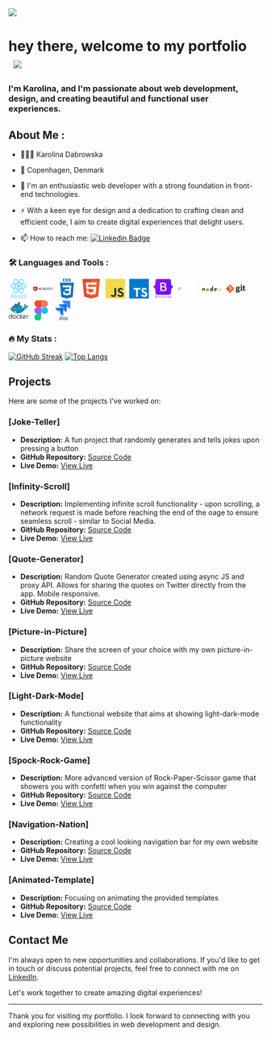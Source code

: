 <div id="header" align="left">
  <img src="https://media.giphy.com/media/i4MAH84pqe2m2aVojc/giphy.gif" width="100"/>
</div>
<div>
  <h1>
    <span style="display: inline;">hey there, welcome to my portfolio</span>
    <img src="https://media.giphy.com/media/hvRJCLFzcasrR4ia7z/giphy.gif" width="30px" style="display: inline; margin-left: 10px;"/>
  </h1>
  <h3>I'm Karolina, and I'm passionate about web development, design, and creating beautiful and functional user experiences.</h3>
</div>


## About Me :

- 👩🏼‍💻 Karolina Dabrowska
- 📍 Copenhagen, Denmark

- :telescope: I'm an enthusiastic web developer with a strong foundation in front-end technologies. <br>
- :zap: With a keen eye for design and a dedication to crafting clean and efficient code, I aim to create digital experiences that delight users. <br>
- :mailbox: How to reach me: [![Linkedin Badge](https://img.shields.io/badge/-LinkedIn-blue?style=flat&logo=Linkedin&logoColor=white)](https://www.linkedin.com/in/karolina-maria-dabrowska/)

### :hammer_and_wrench: Languages and Tools :
<div>
  <img src="https://github.com/devicons/devicon/blob/master/icons/react/react-original-wordmark.svg" title="React" alt="React" width="40" height="40"/>&nbsp;
   <img src="https://github.com/devicons/devicon/blob/master/icons/angularjs/angularjs-original-wordmark.svg" title="AngularJS" alt="AngularJS" width="40" height="40"/>&nbsp;
  <img src="https://github.com/devicons/devicon/blob/master/icons/css3/css3-plain-wordmark.svg"  title="CSS3" alt="CSS" width="40" height="40"/>&nbsp;
  <img src="https://github.com/devicons/devicon/blob/master/icons/html5/html5-original.svg" title="HTML5" alt="HTML" width="40" height="40"/>&nbsp;
  <img src="https://github.com/devicons/devicon/blob/master/icons/javascript/javascript-original.svg" title="JavaScript" alt="JavaScript" width="40" height="40"/>&nbsp;
   <img src="https://github.com/devicons/devicon/blob/master/icons/typescript/typescript-original.svg" title="TypeScript" alt="TypeScript" width="40" height="40"/>&nbsp;
  <img src="https://github.com/devicons/devicon/blob/master/icons/bootstrap/bootstrap-original-wordmark.svg" title="Bootstrap"  alt="Bootstrap" width="40" height="40"/>&nbsp;
   <img src="https://github.com/devicons/devicon/blob/master/icons/tailwindcss/tailwindcss-original-wordmark.svg" title="TailwindCSS"  alt="TailwindCSS" width="40" height="40"/>&nbsp;
  <img src="https://github.com/devicons/devicon/blob/master/icons/nodejs/nodejs-original-wordmark.svg" title="NodeJS" alt="NodeJS" width="40" height="40"/>&nbsp;
  <img src="https://github.com/devicons/devicon/blob/master/icons/git/git-original-wordmark.svg" title="Git" **alt="Git" width="40" height="40"/>
  <img src="https://github.com/devicons/devicon/blob/master/icons/docker/docker-original-wordmark.svg" title="Docker" **alt="Docker" width="40" height="40"/>
  <img src="https://github.com/devicons/devicon/blob/master/icons/figma/figma-original.svg" title="Figma" **alt="Figma" width="40" height="40"/>
  <img src="https://github.com/devicons/devicon/blob/master/icons/jira/jira-original-wordmark.svg" title="Jira" **alt="Jira" width="40" height="40"/>
</div>

### :fire: My Stats :

[![GitHub Streak](http://github-readme-streak-stats.herokuapp.com?user=KarolinaD95&theme=dark&background=000000)](https://git.io/streak-stats)
[![Top Langs](https://github-readme-stats.vercel.app/api/top-langs/?username=KarolinaD95&layout=compact&theme=vision-friendly-dark)](https://github.com/anuraghazra/github-readme-stats)


## Projects

Here are some of the projects I've worked on:

### [Joke-Teller]

- **Description:** A fun project that randomly generates and tells jokes upon pressing a button
- **GitHub Repository:** [Source Code](https://github.com/KarolinaD95/My-Portfolio/tree/main/joke-teller-app/)
- **Live Demo:** [View Live](https://karolinad95.github.io/My-Portfolio/joke-teller-app/)
  
### [Infinity-Scroll]

- **Description:** Implementing infinite scroll functionality - upon scrolling, a network request is made before reaching the end of the oage to ensure seamless scroll - similar to Social Media.
- **GitHub Repository:** [Source Code](https://github.com/KarolinaD95/My-Portfolio/tree/main/infinity-scroll/)
- **Live Demo:** [View Live](https://karolinad95.github.io/My-Portfolio/infinity-scroll/)

### [Quote-Generator]

- **Description:** Random Quote Generator created using async JS and proxy API. Allows for sharing the quotes on Twitter directly from the app. Mobile responsive.
- **GitHub Repository:** [Source Code](https://github.com/KarolinaD95/My-Portfolio/tree/main/quote-generator/)
- **Live Demo:** [View Live](https://karolinad95.github.io/My-Portfolio/quote-generator/)

### [Picture-in-Picture]

- **Description:** Share the screen of your choice with my own picture-in-picture website
- **GitHub Repository:** [Source Code](https://github.com/KarolinaD95/My-Portfolio/tree/main/picture-in-picture/)
- **Live Demo:** [View Live](https://karolinad95.github.io/My-Portfolio/picture-in-picture/)

### [Light-Dark-Mode]

- **Description:** A functional website that aims at showing light-dark-mode functionality 
- **GitHub Repository:** [Source Code](https://github.com/KarolinaD95/My-Portfolio/tree/main/light-dark-mode-app/)
- **Live Demo:** [View Live](https://karolinad95.github.io/My-Portfolio/light-dark-mode-app/)

### [Spock-Rock-Game]

- **Description:** More advanced version of Rock-Paper-Scissor game that showers you with confetti when you win against the computer
- **GitHub Repository:** [Source Code](https://github.com/KarolinaD95/My-Portfolio/tree/main/spock-rock-game/)
- **Live Demo:** [View Live](https://karolinad95.github.io/My-Portfolio/spock-rock-game/)

### [Navigation-Nation]
- **Description:** Creating a cool looking navigation bar for my own website
- **GitHub Repository:** [Source Code](https://github.com/KarolinaD95/My-Portfolio/tree/main/navigation-nation/)
- **Live Demo:** [View Live](https://karolinad95.github.io/My-Portfolio/navigation-nation/)

### [Animated-Template]
- **Description:** Focusing on animating the provided templates
- **GitHub Repository:** [Source Code](https://github.com/KarolinaD95/My-Portfolio/tree/main/animated-template/)
- **Live Demo:** [View Live](https://karolinad95.github.io/My-Portfolio/animated-template/)


## Contact Me

I'm always open to new opportunities and collaborations. If you'd like to get in touch or discuss potential projects, feel free to connect with me on [LinkedIn](https://www.linkedin.com/in/karolina-maria-dabrowska/).

Let's work together to create amazing digital experiences!

---

Thank you for visiting my portfolio. I look forward to connecting with you and exploring new possibilities in web development and design.
